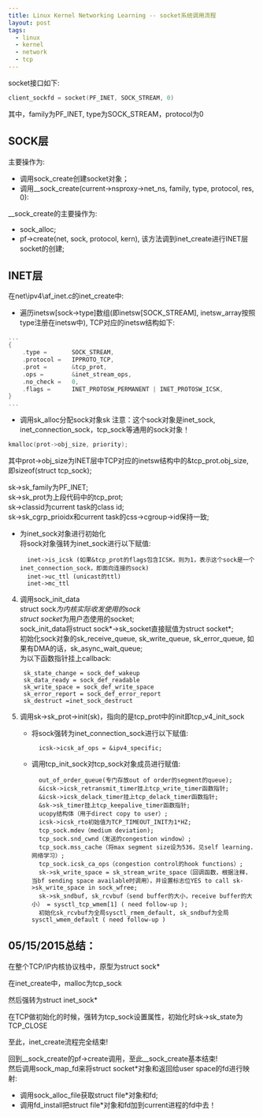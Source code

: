 ```yaml
---
title: Linux Kernel Networking Learning -- socket系统调用流程
layout: post
tags:
  - linux
  - kernel
  - network
  - tcp
---
```


socket接口如下:  

```C
client_sockfd = socket(PF_INET, SOCK_STREAM, 0)  
```

其中，family为PF_INET, type为SOCK_STREAM，protocol为0  

## SOCK层  

主要操作为:
- 调用sock_create创建socket对象；  
- 调用__sock_create(current->nsproxy->net_ns, family, type, protocol, res, 0):  

__sock_create的主要操作为:
- sock_alloc;  
- pf->create(net, sock, protocol, kern), 该方法调到inet_create进行INET层socket的创建;  

## INET层

在net\ipv4\af_inet.c的inet_create中:  

- 遍历inetsw[sock->type]数组(即inetsw[SOCK_STREAM], inetsw_array按照type注册在inetsw中), TCP对应的inetsw结构如下:  
	
```C
...
{
	.type =       SOCK_STREAM,
    .protocol =   IPPROTO_TCP,
    .prot =       &tcp_prot,
    .ops =        &inet_stream_ops,
    .no_check =   0,
    .flags =      INET_PROTOSW_PERMANENT | INET_PROTOSW_ICSK,
}
...
```

- 调用sk_alloc分配sock对象sk
注意：这个sock对象是inet_sock, inet_connection_sock，tcp_sock等通用的sock对象！  

```C	
kmalloc(prot->obj_size, priority);   
```

其中prot->obj_size为INET层中TCP对应的inetsw结构中的&tcp_prot.obj_size, 即sizeof(struct tcp_sock);  
	
sk->sk_family为PF_INET;  
sk->sk_prot为上段代码中的tcp_prot;  
sk->classid为current task的class id;    
sk->sk_cgrp_prioidx和current task的css->cgroup->id保持一致;  
 
- 为inet_sock对象进行初始化  
将sock对象强转为inet_sock进行以下赋值:  
		
		inet->is_icsk (如果&tcp_prot的flags包含ICSK，则为1，表示这个sock是一个inet_connection_sock，即面向连接的sock)  
		inet->uc_ttl (unicast的ttl)  
		inet->mc_ttl  
 
4. 调用sock_init_data  
struct sock*为内核实际收发使用的sock  
struct socket*为用户态使用的socket;  
sock_init_data将struct sock*->sk_socket直接赋值为struct socket*;  
初始化sock对象的sk_receive_queue, sk_write_queue, sk_error_queue, 如果有DMA的话，sk_async_wait_queue;  
为以下函数指针挂上callback:  

		sk_state_change = sock_def_wakeup  
		sk_data_ready = sock_def_readable  
		sk_write_space = sock_def_write_space  
		sk_error_report = sock_def_error_report  
		sk_destruct =inet_sock_destruct

5. 调用sk->sk_prot->init(sk)，指向的是tcp_prot中的init即tcp_v4_init_sock  
   *  将sock强转为inet_connection_sock进行以下赋值:  
      
      		icsk->icsk_af_ops = &ipv4_specific;  

   *  调用tcp_init_sock对tcp_sock对象成员进行赋值:  

   			out_of_order_queue(专门存放out of order的segment的queue);  
   			&icsk->icsk_retransmit_timer挂上tcp_write_timer函数指针;  
      		&icsk->icsk_delack_timer挂上tcp_delack_timer函数指针;  
			&sk->sk_timer挂上tcp_keepalive_timer函数指针;  
			ucopy结构体（用于direct copy to user）;  
			icsk->icsk_rto初始值为TCP_TIMEOUT_INIT为1*HZ;  
			tcp_sock.mdev（medium deviation);  
			tcp_sock.snd_cwnd（发送的congestion window）;  
			tcp_sock.mss_cache（将max segment size设为536，见self learning.网络学习）;  
			tcp_sock.icsk_ca_ops（congestion control的hook functions）;  
			sk->sk_write_space = sk_stream_write_space（回调函数，根据注释，当bf sending space available时调用），并设置标志位YES to call sk->sk_write_space in sock_wfree;  
			sk->sk_sndbuf, sk_rcvbuf（send buffer的大小，receive buffer的大小） = sysctl_tcp_wmem[1] ( need follow-up );  
			初始化sk_rcvbuf为全局sysctl_rmem_default, sk_sndbuf为全局sysctl_wmem_default ( need follow-up )


## 05/15/2015总结：

在整个TCP/IP内核协议栈中，原型为struct sock*

在inet_create中，malloc为tcp_sock

然后强转为struct inet_sock*

在TCP做初始化的时候，强转为tcp_sock设置属性，初始化时sk->sk_state为TCP_CLOSE

至此，inet_create流程完全结束!

回到__sock_create的pf->create调用，至此__sock_create基本结束!  
然后调用sock_map_fd来将struct socket*对象和返回给user space的fd进行映射:  
* 调用sock_alloc_file获取struct file*对象和fd;  
* 调用fd_install把struct file*对象和fd加到current进程的fd中去！
